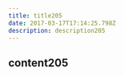 ```yaml
---
title: title205
date: 2017-03-17T17:14:25.798Z
description: description205
---
```


## content205
  
